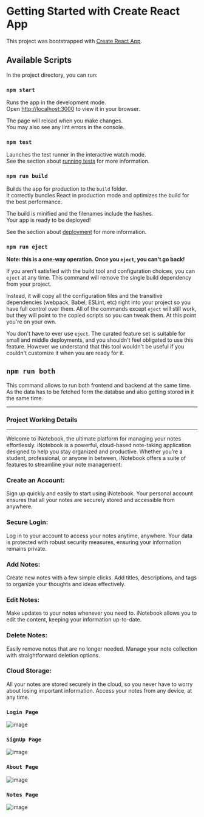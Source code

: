# Getting Started with Create React App

This project was bootstrapped with [Create React App](https://github.com/facebook/create-react-app).

## Available Scripts

In the project directory, you can run:

### `npm start`

Runs the app in the development mode.\
Open [http://localhost:3000](http://localhost:3000) to view it in your browser.

The page will reload when you make changes.\
You may also see any lint errors in the console.

### `npm test`

Launches the test runner in the interactive watch mode.\
See the section about [running tests](https://facebook.github.io/create-react-app/docs/running-tests) for more information.

### `npm run build`

Builds the app for production to the `build` folder.\
It correctly bundles React in production mode and optimizes the build for the best performance.

The build is minified and the filenames include the hashes.\
Your app is ready to be deployed!

See the section about [deployment](https://facebook.github.io/create-react-app/docs/deployment) for more information.

### `npm run eject`

**Note: this is a one-way operation. Once you `eject`, you can't go back!**

If you aren't satisfied with the build tool and configuration choices, you can `eject` at any time. This command will remove the single build dependency from your project.

Instead, it will copy all the configuration files and the transitive dependencies (webpack, Babel, ESLint, etc) right into your project so you have full control over them. All of the commands except `eject` will still work, but they will point to the copied scripts so you can tweak them. At this point you're on your own.

You don't have to ever use `eject`. The curated feature set is suitable for small and middle deployments, and you shouldn't feel obligated to use this feature. However we understand that this tool wouldn't be useful if you couldn't customize it when you are ready for it.

## `npm run both`

This command allows to run both frontend and backend at the same time. As the data has to be fetched form the databse and also getting stored in it the same time.

<hr/>

### Project Working Details

<hr/>

Welcome to iNotebook, the ultimate platform for managing your notes effortlessly. iNotebook is a powerful, cloud-based note-taking application designed to help you stay organized and productive. Whether you’re a student, professional, or anyone in between, iNotebook offers a suite of features to streamline your note management:

### Create an Account:

 Sign up quickly and easily to start using iNotebook. Your personal account ensures that all your notes are securely stored and accessible from anywhere.

 ### Secure Login:

  Log in to your account to access your notes anytime, anywhere. Your data is protected with robust security measures, ensuring your information remains private.

### Add Notes:

 Create new notes with a few simple clicks. Add titles, descriptions, and tags to organize your thoughts and ideas effectively.

### Edit Notes:

 Make updates to your notes whenever you need to. iNotebook allows you to edit the content, keeping your information up-to-date.

### Delete Notes:

 Easily remove notes that are no longer needed. Manage your note collection with straightforward deletion options.

### Cloud Storage:

 All your notes are stored securely in the cloud, so you never have to worry about losing important information. Access your notes from any device, at any time.

### `Login Page`

![image](https://github.com/user-attachments/assets/25fa80da-4202-473e-920f-0d86f9ba7d8e)

### `SignUp Page`

![image](https://github.com/user-attachments/assets/8250bda8-8fa1-4777-8d84-2830e8e1451b)

### `About Page`

![image](https://github.com/user-attachments/assets/704c7c23-be8b-4879-bfd9-0b3b3ca43ebb)

### `Notes Page`

![image](https://github.com/user-attachments/assets/e92887ce-1dd5-4bb3-964e-eb73028b7fb0)



